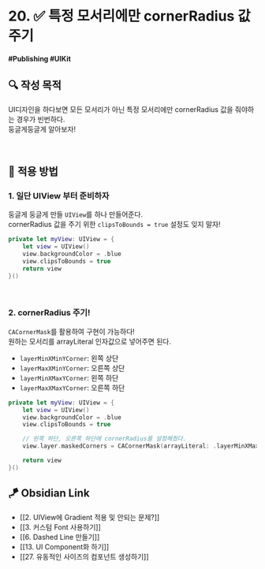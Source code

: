 # 20. ✅ 특정 모서리에만 cornerRadius 값 주기

#### #Publishing #UIKit 

## **🔍** 작성 목적

UI디자인을 하다보면 모든 모서리가 아닌 특정 모서리에만 cornerRadius 값을 줘야하는 경우가 빈번하다.   
둥글게둥글게 알아보자!

<br>

## 📌 적용 방법

### 1. 일단 UIView 부터 준비하자

둥글게 둥글게 만들 `UIView`를 하나 만들어준다.   
cornerRadius 값을 주기 위한 `clipsToBounds = true` 설정도 잊지 말자!

~~~swift
private let myView: UIView = {
    let view = UIView()
    view.backgroundColor = .blue
    view.clipsToBounds = true
    return view
}()
~~~

<br>

### 2. cornerRadius 주기!

`CACornerMask`를 활용하여 구현이 가능하다!   
원하는 모서리를 arrayLiteral 인자값으로 넣어주면 된다.

- `layerMinXMinYCorner`: 왼쪽 상단
- `layerMaxXMinYCorner`: 오른쪽 상단
- `layerMinXMaxYCorner`: 왼쪽 하단
- `layerMaxXMaxYCorner`: 오른쪽 하단

~~~swift
private let myView: UIView = {
    let view = UIView()
    view.backgroundColor = .blue
    view.clipsToBounds = true

    // 왼쪽 하단, 오른쪽 하단에 cornerRadius를 설정해줬다.
    view.layer.maskedCorners = CACornerMask(arrayLiteral: .layerMinXMaxYCorner, .layerMaxXMaxYCorner)

    return view
}()
~~~


## 🪁 Obsidian Link
- [[2. UIView에 Gradient 적용 및 안되는 문제?]]
- [[3. 커스텀 Font 사용하기]]
- [[6. Dashed Line 만들기]]
- [[13. UI Component화 하기]]
- [[27. 유동적인 사이즈의 컴포넌트 생성하기]]